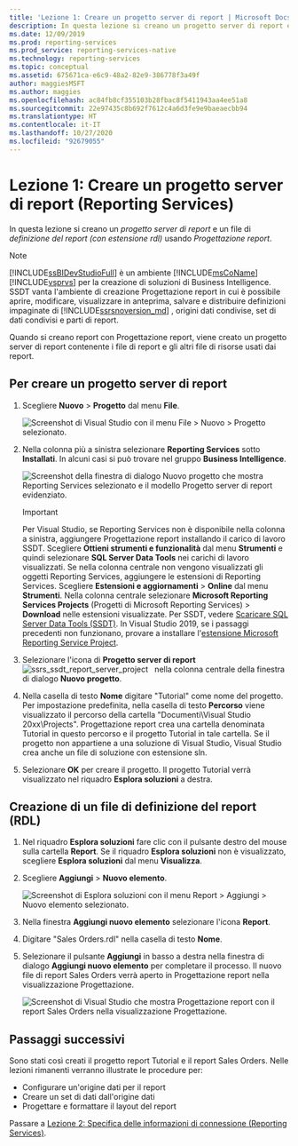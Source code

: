 ```yaml
---
title: 'Lezione 1: Creare un progetto server di report | Microsoft Docs'
description: In questa lezione si creano un progetto server di report e un file di definizione del report (con estensione rdl) usando Progettazione report.
ms.date: 12/09/2019
ms.prod: reporting-services
ms.prod_service: reporting-services-native
ms.technology: reporting-services
ms.topic: conceptual
ms.assetid: 675671ca-e6c9-48a2-82e9-386778f3a49f
author: maggiesMSFT
ms.author: maggies
ms.openlocfilehash: ac84fb8cf355103b28fbac8f5411943aa4ee51a8
ms.sourcegitcommit: 22e97435c8b692f7612c4a6d3fe9e9baeaecbb94
ms.translationtype: HT
ms.contentlocale: it-IT
ms.lasthandoff: 10/27/2020
ms.locfileid: "92679055"
---
```

# <a name="lesson-1-create-a-report-server-project-reporting-services"></a>Lezione 1: Creare un progetto server di report (Reporting Services)

In questa lezione si creano un *progetto server di report* e un file di *definizione del report (con estensione rdl)* usando *Progettazione report*.

> [!NOTE]
> [!INCLUDE[ssBIDevStudioFull](../includes/ssbidevstudiofull-md.md)] è un ambiente [!INCLUDE[msCoName](../includes/msconame-md.md)] [!INCLUDE[vsprvs](../includes/vsprvs-md.md)] per la creazione di soluzioni di Business Intelligence. SSDT vanta l'ambiente di creazione Progettazione report in cui è possibile aprire, modificare, visualizzare in anteprima, salvare e distribuire definizioni impaginate di [!INCLUDE[ssrsnoversion_md](../includes/ssrsnoversion-md.md)] , origini dati condivise, set di dati condivisi e parti di report.

Quando si creano report con Progettazione report, viene creato un progetto server di report contenente i file di report e gli altri file di risorse usati dai report.

## <a name="to-create-a-report-server-project"></a>Per creare un progetto server di report
  
1. Scegliere **Nuovo** > **Progetto** dal menu **File**.  

    ![Screenshot di Visual Studio con il menu File > Nuovo > Progetto selezionato.](../reporting-services/media/ssrs-ssdt-file-01-new-project.png)
  
2. Nella colonna più a sinistra selezionare **Reporting Services** sotto **Installati**. In alcuni casi si può trovare nel gruppo **Business Intelligence**.

    ![Screenshot della finestra di dialogo Nuovo progetto che mostra Reporting Services selezionato e il modello Progetto server di report evidenziato.](../reporting-services/media/lesson-1-creating-a-report-server-project-reporting-services/select-report-server-project-template.png)

    > [!IMPORTANT]
    > Per Visual Studio, se Reporting Services non è disponibile nella colonna a sinistra, aggiungere Progettazione report installando il carico di lavoro SSDT. Scegliere **Ottieni strumenti e funzionalità** dal menu **Strumenti** e quindi selezionare **SQL Server Data Tools** nei carichi di lavoro visualizzati. Se nella colonna centrale non vengono visualizzati gli oggetti Reporting Services, aggiungere le estensioni di Reporting Services. Scegliere **Estensioni e aggiornamenti** > **Online** dal menu **Strumenti**. Nella colonna centrale selezionare **Microsoft Reporting Services Projects** (Progetti di Microsoft Reporting Services) > **Download** nelle estensioni visualizzate. Per SSDT, vedere [Scaricare SQL Server Data Tools (SSDT)](../ssdt/download-sql-server-data-tools-ssdt.md). In Visual Studio 2019, se i passaggi precedenti non funzionano, provare a installare l'[estensione Microsoft Reporting Service Project](https://marketplace.visualstudio.com/items?itemName=ProBITools.MicrosoftReportProjectsforVisualStudio).


3. Selezionare l'icona di **Progetto server di report**&nbsp;&nbsp;![ssrs_ssdt_report_server_project](media/ssrs-ssdt-report-server-project.png) &nbsp;&nbsp;nella colonna centrale della finestra di dialogo **Nuovo progetto**.

4. Nella casella di testo **Nome** digitare "Tutorial" come nome del progetto. Per impostazione predefinita, nella casella di testo **Percorso** viene visualizzato il percorso della cartella "Documenti\Visual Studio 20xx\Projects\". Progettazione report crea una cartella denominata Tutorial in questo percorso e il progetto Tutorial in tale cartella. Se il progetto non appartiene a una soluzione di Visual Studio, Visual Studio crea anche un file di soluzione con estensione sln.

5. Selezionare **OK** per creare il progetto. Il progetto Tutorial verrà visualizzato nel riquadro **Esplora soluzioni** a destra.
  
## <a name="creating-a-report-definition-file-rdl"></a>Creazione di un file di definizione del report (RDL)  
  
1. Nel riquadro **Esplora soluzioni** fare clic con il pulsante destro del mouse sulla cartella **Report**. Se il riquadro **Esplora soluzioni** non è visualizzato, scegliere **Esplora soluzioni** dal menu **Visualizza**.

2. Scegliere **Aggiungi** > **Nuovo elemento**.

    ![Screenshot di Esplora soluzioni con il menu Report > Aggiungi > Nuovo elemento selezionato.](../reporting-services/media/ssrs-ssdt-add-report.png)

3. Nella finestra **Aggiungi nuovo elemento** selezionare l'icona **Report**.

4. Digitare "Sales Orders.rdl" nella casella di testo **Nome**.

5. Selezionare il pulsante **Aggiungi** in basso a destra nella finestra di dialogo **Aggiungi nuovo elemento** per completare il processo. Il nuovo file di report Sales Orders verrà aperto in Progettazione report nella visualizzazione Progettazione.

    ![Screenshot di Visual Studio che mostra Progettazione report con il report Sales Orders nella visualizzazione Progettazione.](media/ssrs-ssdt-01-new-report-designer.png)

## <a name="next-steps"></a>Passaggi successivi

Sono stati così creati il progetto report Tutorial e il report Sales Orders. Nelle lezioni rimanenti verranno illustrate le procedure per:

- Configurare un'origine dati per il report
- Creare un set di dati dall'origine dati
- Progettare e formattare il layout del report

Passare a [Lezione 2: Specifica delle informazioni di connessione &#40;Reporting Services&#41;](../reporting-services/lesson-2-specifying-connection-information-reporting-services.md).
